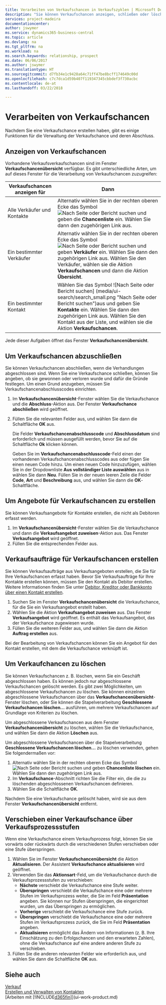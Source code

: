 ```yaml
---
title: Verarbeiten von Verkaufschancen in Verkaufszyklen | Microsoft Docs
description: "Sie können Verkaufschancen anzeigen, schließen oder löschen, und Sie können auch Angebote und Aufträge für Verkaufschancen einrichten und eine Verkaufschance über die einzelnen Phasen des Verkaufsprozesses verschieben."
services: project-madeira
documentationcenter: 
author: jswymer
ms.service: dynamics365-business-central
ms.topic: article
ms.devlang: na
ms.tgt_pltfrm: na
ms.workload: na
ms.search.keywords: relationship, prospect
ms.date: 06/06/2017
ms.author: jswymer
ms.translationtype: HT
ms.sourcegitcommit: d7fb34e1c9428a64c71ff47be8bcff174649c00d
ms.openlocfilehash: c7c7dca1d59b407f119347345cbbdef3f730acbc
ms.contentlocale: de-at
ms.lasthandoff: 03/22/2018

---
```

# <a name="process-sales-opportunities"></a>Verarbeiten von Verkaufschancen
Nachdem Sie eine Verkaufschance erstellen haben, gibt es einige Funktionen für die Verwaltung der Verkaufschance und deren Abschluss.

## <a name="to-view-opportunities"></a>Anzeigen von Verkaufschancen
Vorhandene Verkaufsverkaufschancen sind im Fenster **Verkaufschancenübersicht** verfügbar. Es gibt unterschiedliche Arten, um auf dieses Fenster für die Verarbeitung von Verkaufschancen zuzugreifen:

| Verkaufschancen anzeigen für | Dann |
| --- | --- |
| Alle Verkäufer und Kontakte |Alternativ wählen Sie in der rechten oberen Ecke das Symbol ![Nach Seite oder Bericht suchen](media/ui-search/search_small.png "Nach Seite oder Bericht suchen") und geben die **Chancenliste** ein. Wählen Sie dann den zugehörigen Link aus. |
| Ein bestimmter Verkäufer |Alternativ wählen Sie in der rechten oberen Ecke das Symbol ![Nach Seite oder Bericht suchen](media/ui-search/search_small.png "Nach Seite oder Bericht suchen") und geben **Verkäufer** ein. Wählen Sie dann den zugehörigen Link aus. Wählen Sie den Verkäufer, wählen sie die Aktion **Verkaufschancen** und dann die Aktion **Übersicht**. |
| Ein bestimmter Kontakt |Wählen Sie das Symbol ![Nach Seite oder Bericht suchen] (media/ui-search/search_small.png "Nach Seite oder Bericht suchen")aus und geben Sie **Kontakte** ein. Wählen Sie dann den zugehörigen Link aus. Wählen Sie den Kontakt aus der Liste, und wählen sie die Aktion **Verkaufschancen**. |

Jede dieser Aufgaben öffnet das Fenster **Verkaufschancenübersicht**.

## <a name="to-close-opportunities"></a>Um Verkaufschancen abzuschließen
Sie können Verkaufschancen abschließen, wenn die Verhandlungen abgeschlossen sind. Wenn Sie eine Verkaufschance schließen, können Sie angeben, ob sie gewonnen oder verloren wurde und dafür die Gründe festlegen. Um einen Grund anzugeben, müssen Sie Verkaufschancenabschlusscodes einrichten.

1. Im **Verkaufschancenübersicht**-Fenster wählen Sie die Verkaufschance und die **Abschluss**-Aktion aus. Der Fenster **Verkaufschance abschließen** wird geöffnet.
2. Füllen Sie die relevanten Felder aus, und wählen Sie dann die Schaltfläche **OK** aus.

   Die Felder **Verkaufschancenabschlusscode** und **Abschlussdatum** sind erforderlich und müssen ausgefüllt werden, bevor Sie auf die Schaltfläche **Ok** klicken können.

   Geben Sie im **Verkaufschancenabschlusscode**-Feld einen der vorhandenen Verkaufschancenabschlusscodes aus oder fügen Sie einen neuen Code hinzu. Um einen neuen Code hinzuzufügen, wählen Sie in der Dropdownliste **Aus vollständiger Liste auswählen** aus in wählen Sie dann **Neu**. Füllen Sie in der neuen leeren Zeile die Felder **Code**, **Art** und **Beschreibung** aus, und wählen Sie dann die **OK**-Schaltfläche.

## <a name="to-create-quotes-for-opportunities"></a>Um Angebote für Verkaufschancen zu erstellen
Sie können Verkaufsangebote für Kontakte erstellen, die nicht als Debitoren erfasst werden.

1. Im **Verkaufschancenübersicht**-Fenster wählen Sie die Verkaufschance und dann die **Verkaufsangebot zuweisen**-Aktion aus. Das Fenster **Verkaufsangebot** wird geöffnet.
2. Füllen Sie die entsprechenden Felder aus.

## <a name="to-create-sales-orders-for-opportunities"></a>Verkaufsaufträge für Verkaufschancen erstellen
Sie können Verkaufsaufträge aus Verkaufsangeboten erstellen, die Sie für Ihre Verkaufschancen erfasst haben. Bevor Sie Verkaufsaufträge für Ihre Kontakte erstellen können, müssen Sie den Kontakt als Debitor erstellen. Weitere Informationen finden Sie unter [Debitor, Kreditor oder Bankkonto über einen Kontakt erstellen](marketing-how-create-contacts-new-customers-vendors-bank-accounts.md).

1. Suchen Sie im Fenster **Verkaufschancenübersicht** die Verkaufschance, für die Sie ein Verkaufsangebot erstellt haben.
2. Wählen Sie die Aktion **Verkaufsangebot zuweisen** aus. Das Fenster **Verkaufsangebot** wird geöffnet. Es enthält das Verkaufsangebot, das der Verkaufschance zugewiesen wurde.
3. Füllen Sie die weiteren Felder aus, und wählen Sie dann die Aktion **Auftrag erstellen** aus.

Bei der Bearbeitung von Verkaufschancen können Sie ein Angebot für den Kontakt erstellen, mit dem die Verkaufschance verknüpft ist.

## <a name="to-delete-opportunities"></a>Um Verkaufchancen zu löschen
Sie können Verkaufschancen z. B. löschen, wenn Sie ein Geschäft abgeschlossen haben. Es können jedoch nur abgeschlossene Verkaufschancen gelöscht werden. Es gibt zwei Möglichkeiten, um abgeschlossene Verkaufschancen zu löschen. Sie können einzelnen abgeschlossene Verkaufschancen über das **Verkaufschancenübersicht**-Fenster löschen, oder Sie können die Stapelverarbeitung **Geschlossene Verkaufschancen löschen...** ausführen, um mehrere Verkaufschancen auf Grundlage von Kriterien zu löschen.

Um abgeschlossene Verkaufschancen aus dem Fenster **Verkaufschancenübersicht** zu löschen, wählen Sie die Verkaufschance, und wählen Sie dann die Aktion **Löschen** aus.

Um abgeschlossene Verkaufschancen über die Stapelverarbeitung **Geschlossene Verkaufschancen löschen...** zu löschen verwenden, gehen Sie folgendermaßen vor:

1. Alternativ wählen Sie in der rechten oberen Ecke das Symbol ![Nach Seite oder Bericht suchen](media/ui-search/search_small.png "Nach Seite oder Bericht suchen") und geben **Chancenliste löschen** ein. Wählen Sie dann den zugehörigen Link aus.
2. Im **Verkaufschance**-Abschnitt richten Sie die Filter ein, die die zu löschenden abgeschlossenen Verkaufschancen definieren.
3. Wählen Sie die Schaltfläche **OK**.

Nachdem Sie eine Verkaufschance gelöscht haben, wird sie aus dem Fenster **Verkaufschancenübersicht** entfernt.

## <a name="to-move-an-opportunity-through-sales-cycle-stages"></a>Verschieben einer Verkaufschance über Verkaufsprozessstufen
Wenn eine Verkaufschance einem Verkaufsprozess folgt, können Sie sie vorwärts oder rückwärts durch die verschiedenen Stufen verschieben oder eine Stufe überspringen.

1. Wählen Sie im Fenster **Verkaufschancenübersicht** die Aktion **Aktualisieren**. Der Assistent **Verkaufschance aktualisieren** wird geöffnet.
2. Verwenden Sie das **Aktionsart**-Feld, um die Verkaufschance durch die Verkaufsprozessstufen zu verschieben:
   * **Nächste** verschiebt die Verkaufschance eine Stufe weiter.
   * **Überspringen** verschiebt die Verkaufschance eine oder mehrere Stufen im Verkaufsprozess weiter, die Sie im Feld **Präsentation** angeben. Sie können nur Stufen überspringen, die eingerichtet wurden, um das Überspringen zu ermöglichen.
   * **Vorherige** verschiebt die Verkaufschance eine Stufe zurück.
   * **Überspringen** verschiebt die Verkaufschance eine oder mehrere Stufen im Verkaufsprozess zurück, die Sie im Feld **Präsentation** angeben.
   * **Aktualisieren** ermöglicht das Ändern von Informationen (z. B. Ihre Einschätzung zu den Erfolgschancen und den erwarteten Zahlen), ohne die Verkaufschance auf eine andere anderen Stufe zu verschieben.
3. Füllen Sie die anderen relevanten Felder wie erforderlich aus, und wählen Sie dann die Schaltfläche **OK** aus.

## <a name="see-also"></a>Siehe auch
[Verkauf](sales-manage-sales.md)  
[Erstellen und Verwalten von Kontakten](marketing-contacts.md)  
[Arbeiten mit [!INCLUDE[d365fin](includes/d365fin_md.md)]](ui-work-product.md)

